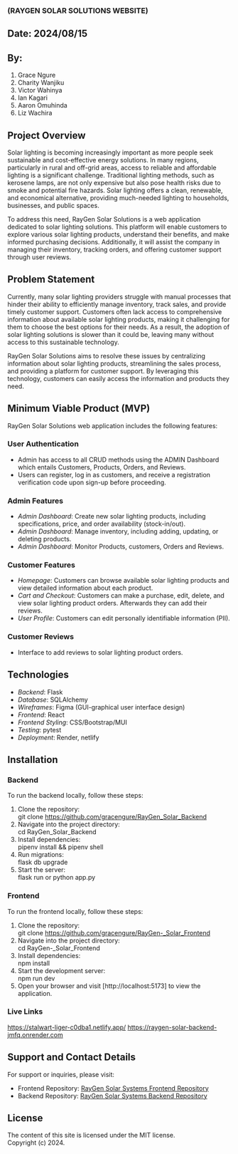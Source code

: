  ### (RAYGEN SOLAR SOLUTIONS WEBSITE)


## Date: 2024/08/15  

## By: 
1. Grace Ngure  
2. Charity Wanjiku  
3. Victor Wahinya  
4. Ian Kagari  
5. Aaron Omuhinda  
6. Liz Wachira

## Project Overview

Solar lighting is becoming increasingly important as more people seek sustainable and cost-effective energy solutions. In many regions, particularly in rural and off-grid areas, access to reliable and affordable lighting is a significant challenge. Traditional lighting methods, such as kerosene lamps, are not only expensive but also pose health risks due to smoke and potential fire hazards. Solar lighting offers a clean, renewable, and economical alternative, providing much-needed lighting to households, businesses, and public spaces.

To address this need, RayGen Solar Solutions is a web application dedicated to solar lighting solutions. This platform will enable customers to explore various solar lighting products, understand their benefits, and make informed purchasing decisions. Additionally, it will assist the company in managing their inventory, tracking orders, and offering customer support through user reviews.

## Problem Statement

Currently, many solar lighting providers struggle with manual processes that hinder their ability to efficiently manage inventory, track sales, and provide timely customer support. Customers often lack access to comprehensive information about available solar lighting products, making it challenging for them to choose the best options for their needs. As a result, the adoption of solar lighting solutions is slower than it could be, leaving many without access to this sustainable technology.

RayGen Solar Solutions aims to resolve these issues by centralizing information about solar lighting products, streamlining the sales process, and providing a platform for customer support. By leveraging this technology, customers can easily access the information and products they need.

## Minimum Viable Product (MVP)

RayGen Solar Solutions web application includes the following features:

### User Authentication
- Admin has access to all CRUD methods using the ADMIN Dashboard which entails Customers, Products, Orders, and Reviews.
- Users can register, log in as customers, and receive a registration verification code upon sign-up before proceeding.

### Admin Features
- *Admin Dashboard*: Create new solar lighting products, including specifications, price, and order availability (stock-in/out).
- *Admin Dashboard*: Manage inventory, including adding, updating, or deleting products.
- *Admin Dashboard*: Monitor Products, customers, Orders and Reviews.

### Customer Features
- *Homepage*: Customers can browse available solar lighting products and view detailed information about each product.
- *Cart and Checkout*: Customers can make a purchase, edit, delete, and view solar lighting product orders. Afterwards they can add their reviews.
- *User Profile*: Customers can edit personally identifiable information (PII).

### Customer Reviews
- Interface to add reviews to solar lighting product orders.

## Technologies

- *Backend*: Flask
- *Database*: SQLAlchemy
- *Wireframes*: Figma (GUI-graphical user interface design)
- *Frontend*: React
- *Frontend Styling*: CSS/Bootstrap/MUI
- *Testing*:  pytest
- *Deployment*: Render, netlify

## Installation
### Backend
To run the backend locally, follow these steps:

1. Clone the repository:  
   git clone https://github.com/gracengure/RayGen_Solar_Backend
2. Navigate into the project directory:  
   cd RayGen_Solar_Backend
3. Install dependencies:  
   pipenv install && pipenv shell
4. Run migrations:  
   flask db upgrade
5. Start the server:  
   flask run or python app.py

### Frontend
To run the frontend locally, follow these steps:

1. Clone the repository:  
   git clone https://github.com/gracengure/RayGen-_Solar_Frontend
2. Navigate into the project directory:  
   cd RayGen-_Solar_Frontend
3. Install dependencies:  
   npm install
4. Start the development server:  
   npm run dev
5. Open your browser and visit [http://localhost:5173] to view the application.


### Live Links 
https://stalwart-liger-c0dba1.netlify.app/
https://raygen-solar-backend-jmfq.onrender.com

## Support and Contact Details

For support or inquiries, please visit:  
- Frontend Repository: [RayGen Solar Systems Frontend Repository](https://github.com/gracengure/RayGen-_Solar_Frontend)  
- Backend Repository: [RayGen Solar Systems Backend Repository](https://github.com/gracengure/RayGen_Solar_Backend)

## License

The content of this site is licensed under the MIT license.  
Copyright (c) 2024.